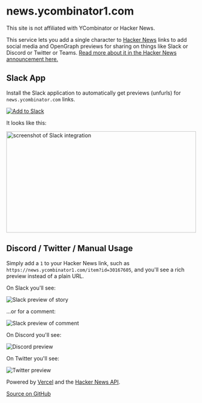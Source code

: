 # news.ycombinator1.com

This site is not affiliated with YCombinator or Hacker News.

This service lets you add a single character to [Hacker News](https://news.ycombinator.com) links to add social media and OpenGraph previews for sharing on things like Slack or Discord or Twitter or Teams. [Read more about it in the Hacker News announcement here.](https://news.ycombinator.com/item?id=30181167)

## Slack App

Install the Slack application to automatically get previews (unfurls) for `news.ycombinator.com` links.

[![Add to Slack](https://platform.slack-edge.com/img/add_to_slack.png)](https://slack.com/oauth/v2/authorize?client_id=124731001364.4852465343846&scope=links:read,links:write&user_scope=)

It looks like this:

<img src="https://user-images.githubusercontent.com/137158/221394895-7a6a29a3-3685-4784-bf27-0746e79e19b5.png" width="500" height="267" alt="screenshot of Slack integration"/>

## Discord / Twitter / Manual Usage

Simply add a `1` to your Hacker News link, such as `https://news.ycombinator1.com/item?id=30167605`, and you'll see a rich preview instead of a plain URL.

On Slack you'll see:

![Slack preview of story](https://user-images.githubusercontent.com/137158/152107529-4aef2e19-3761-4021-9530-e7830373a4b6.png)

...or for a comment:

![Slack preview of comment](https://user-images.githubusercontent.com/137158/152107576-c8090184-93cc-4ccf-a5ec-81877081408f.png)

On Discord you'll see:

![Discord preview](https://user-images.githubusercontent.com/137158/152107677-16301c32-bee1-41b0-8247-5d2bfbdf896b.png)

On Twitter you'll see:

![Twitter preview](https://user-images.githubusercontent.com/137158/152107766-42a4f926-ee66-4d85-b48a-af14c1fb1c44.png)

Powered by [Vercel](https://vercel.com/) and the [Hacker News API](https://github.com/HackerNews/API).

[Source on GitHub](https://github.com/statico/ycombinator1.com)
